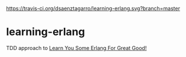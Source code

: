 https://travis-ci.org/dsaenztagarro/learning-erlang.svg?branch=master

# learning-erlang

TDD approach to [Learn You Some Erlang For Great
Good!](http://learnyousomeerlang.com)